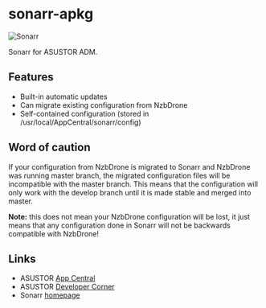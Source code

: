 # sonarr-apkg

![Sonarr](https://raw.githubusercontent.com/mafredri/sonarr-apkg/master/source/CONTROL/icon.png)

Sonarr for ASUSTOR ADM.

## Features

* Built-in automatic updates
* Can migrate existing configuration from NzbDrone
* Self-contained configuration (stored in /usr/local/AppCentral/sonarr/config)

## Word of caution

If your configuration from NzbDrone is migrated to Sonarr and NzbDrone was running master branch, the migrated
configuration files will be incompatible with the master branch. This means that the configuration will only work with
the develop branch until it is made stable and merged into master.

**Note:** this does not mean your NzbDrone configuration will be lost, it just means that any configuration done in Sonarr
will not be backwards compatible with NzbDrone!

## Links

* ASUSTOR [App Central](http://www.asustor.com/apps?lan=en)
* ASUSTOR [Developer Corner](http://developer.asustor.com/)
* Sonarr [homepage](https://sonarr.tv/)

